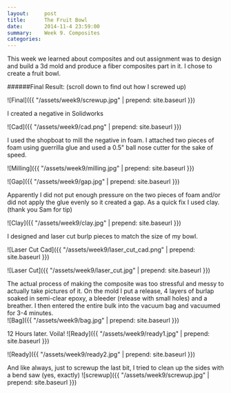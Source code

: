 ```yaml
---
layout:     post
title:      The Fruit Bowl
date:       2014-11-4 23:59:00
summary:    Week 9. Composites
categories: 
---
```


This week we learned about composites and out assignment was to design and build a 3d mold and produce a fiber composites part in it. I chose to create a fruit bowl.

######Final Result: (scroll down to find out how I screwed up)

![Final]({{ "/assets/week9/screwup.jpg" | prepend: site.baseurl }})

I created a negative in Solidworks

![Cad]({{ "/assets/week9/cad.png" | prepend: site.baseurl }})

I used the shopboat to mill the negative in foam. I attached two pieces of foam using guerrilla glue and used a 0.5" ball nose cutter for the sake of speed. 

![Milling]({{ "/assets/week9/milling.jpg" | prepend: site.baseurl }})

![Gap]({{ "/assets/week9/gap.jpg" | prepend: site.baseurl }})

Apparently I did not put enough pressure on the two pieces of foam and/or did not apply the glue evenly so it created a gap. As a quick fix I used clay. (thank you Sam for tip)

![Clay]({{ "/assets/week9/clay.jpg" | prepend: site.baseurl }})

I designed and laser cut burlp pieces to match the size of my bowl.

![Laser Cut Cad]({{ "/assets/week9/laser_cut_cad.png" | prepend: site.baseurl }})

![Laser Cut]({{ "/assets/week9/laser_cut.jpg" | prepend: site.baseurl }})

The actual process of making the composite was too stressful and messy to actually take pictures of it. On the mold I put a release, 4 layers of burlap soaked in semi-clear epoxy, a bleeder (release with small holes) and a breather. I then entered the entire bulk into the vacuum bag and vacuumed for 3-4 minutes.   
![Bag]({{ "/assets/week9/bag.jpg" | prepend: site.baseurl }})

12 Hours later. Voila!
![Ready]({{ "/assets/week9/ready1.jpg" | prepend: site.baseurl }})

![Ready]({{ "/assets/week9/ready2.jpg" | prepend: site.baseurl }})

And like always, just to screwup the last bit, I tried to clean up the sides with a bend saw (yes, exactly)
![screwup]({{ "/assets/week9/screwup.jpg" | prepend: site.baseurl }})